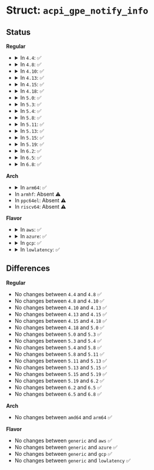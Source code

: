 # Struct: <code>acpi_gpe_notify_info</code>

## Status
<b>Regular</b>
<ul>
<li>
<details>
<summary>In <code>4.4</code>: ✅</summary>

```c
struct acpi_gpe_notify_info {
    struct acpi_namespace_node *device_node;
    struct acpi_gpe_notify_info *next;
};
```
</details>
</li>
<li>
<details>
<summary>In <code>4.8</code>: ✅</summary>

```c
struct acpi_gpe_notify_info {
    struct acpi_namespace_node *device_node;
    struct acpi_gpe_notify_info *next;
};
```
</details>
</li>
<li>
<details>
<summary>In <code>4.10</code>: ✅</summary>

```c
struct acpi_gpe_notify_info {
    struct acpi_namespace_node *device_node;
    struct acpi_gpe_notify_info *next;
};
```
</details>
</li>
<li>
<details>
<summary>In <code>4.13</code>: ✅</summary>

```c
struct acpi_gpe_notify_info {
    struct acpi_namespace_node *device_node;
    struct acpi_gpe_notify_info *next;
};
```
</details>
</li>
<li>
<details>
<summary>In <code>4.15</code>: ✅</summary>

```c
struct acpi_gpe_notify_info {
    struct acpi_namespace_node *device_node;
    struct acpi_gpe_notify_info *next;
};
```
</details>
</li>
<li>
<details>
<summary>In <code>4.18</code>: ✅</summary>

```c
struct acpi_gpe_notify_info {
    struct acpi_namespace_node *device_node;
    struct acpi_gpe_notify_info *next;
};
```
</details>
</li>
<li>
<details>
<summary>In <code>5.0</code>: ✅</summary>

```c
struct acpi_gpe_notify_info {
    struct acpi_namespace_node *device_node;
    struct acpi_gpe_notify_info *next;
};
```
</details>
</li>
<li>
<details>
<summary>In <code>5.3</code>: ✅</summary>

```c
struct acpi_gpe_notify_info {
    struct acpi_namespace_node *device_node;
    struct acpi_gpe_notify_info *next;
};
```
</details>
</li>
<li>
<details>
<summary>In <code>5.4</code>: ✅</summary>

```c
struct acpi_gpe_notify_info {
    struct acpi_namespace_node *device_node;
    struct acpi_gpe_notify_info *next;
};
```
</details>
</li>
<li>
<details>
<summary>In <code>5.8</code>: ✅</summary>

```c
struct acpi_gpe_notify_info {
    struct acpi_namespace_node *device_node;
    struct acpi_gpe_notify_info *next;
};
```
</details>
</li>
<li>
<details>
<summary>In <code>5.11</code>: ✅</summary>

```c
struct acpi_gpe_notify_info {
    struct acpi_namespace_node *device_node;
    struct acpi_gpe_notify_info *next;
};
```
</details>
</li>
<li>
<details>
<summary>In <code>5.13</code>: ✅</summary>

```c
struct acpi_gpe_notify_info {
    struct acpi_namespace_node *device_node;
    struct acpi_gpe_notify_info *next;
};
```
</details>
</li>
<li>
<details>
<summary>In <code>5.15</code>: ✅</summary>

```c
struct acpi_gpe_notify_info {
    struct acpi_namespace_node *device_node;
    struct acpi_gpe_notify_info *next;
};
```
</details>
</li>
<li>
<details>
<summary>In <code>5.19</code>: ✅</summary>

```c
struct acpi_gpe_notify_info {
    struct acpi_namespace_node *device_node;
    struct acpi_gpe_notify_info *next;
};
```
</details>
</li>
<li>
<details>
<summary>In <code>6.2</code>: ✅</summary>

```c
struct acpi_gpe_notify_info {
    struct acpi_namespace_node *device_node;
    struct acpi_gpe_notify_info *next;
};
```
</details>
</li>
<li>
<details>
<summary>In <code>6.5</code>: ✅</summary>

```c
struct acpi_gpe_notify_info {
    struct acpi_namespace_node *device_node;
    struct acpi_gpe_notify_info *next;
};
```
</details>
</li>
<li>
<details>
<summary>In <code>6.8</code>: ✅</summary>

```c
struct acpi_gpe_notify_info {
    struct acpi_namespace_node *device_node;
    struct acpi_gpe_notify_info *next;
};
```
</details>
</li>
</ul>
<b>Arch</b>
<ul>
<li>
<details>
<summary>In <code>arm64</code>: ✅</summary>

```c
struct acpi_gpe_notify_info {
    struct acpi_namespace_node *device_node;
    struct acpi_gpe_notify_info *next;
};
```
</details>
</li>
<li>
In <code>armhf</code>: Absent ⚠️
</li>
<li>
In <code>ppc64el</code>: Absent ⚠️
</li>
<li>
In <code>riscv64</code>: Absent ⚠️
</li>
</ul>
<b>Flavor</b>
<ul>
<li>
<details>
<summary>In <code>aws</code>: ✅</summary>

```c
struct acpi_gpe_notify_info {
    struct acpi_namespace_node *device_node;
    struct acpi_gpe_notify_info *next;
};
```
</details>
</li>
<li>
<details>
<summary>In <code>azure</code>: ✅</summary>

```c
struct acpi_gpe_notify_info {
    struct acpi_namespace_node *device_node;
    struct acpi_gpe_notify_info *next;
};
```
</details>
</li>
<li>
<details>
<summary>In <code>gcp</code>: ✅</summary>

```c
struct acpi_gpe_notify_info {
    struct acpi_namespace_node *device_node;
    struct acpi_gpe_notify_info *next;
};
```
</details>
</li>
<li>
<details>
<summary>In <code>lowlatency</code>: ✅</summary>

```c
struct acpi_gpe_notify_info {
    struct acpi_namespace_node *device_node;
    struct acpi_gpe_notify_info *next;
};
```
</details>
</li>
</ul>

## Differences
<b>Regular</b>
<ul>
<li>
No changes between <code>4.4</code> and <code>4.8</code> ✅
</li>
<li>
No changes between <code>4.8</code> and <code>4.10</code> ✅
</li>
<li>
No changes between <code>4.10</code> and <code>4.13</code> ✅
</li>
<li>
No changes between <code>4.13</code> and <code>4.15</code> ✅
</li>
<li>
No changes between <code>4.15</code> and <code>4.18</code> ✅
</li>
<li>
No changes between <code>4.18</code> and <code>5.0</code> ✅
</li>
<li>
No changes between <code>5.0</code> and <code>5.3</code> ✅
</li>
<li>
No changes between <code>5.3</code> and <code>5.4</code> ✅
</li>
<li>
No changes between <code>5.4</code> and <code>5.8</code> ✅
</li>
<li>
No changes between <code>5.8</code> and <code>5.11</code> ✅
</li>
<li>
No changes between <code>5.11</code> and <code>5.13</code> ✅
</li>
<li>
No changes between <code>5.13</code> and <code>5.15</code> ✅
</li>
<li>
No changes between <code>5.15</code> and <code>5.19</code> ✅
</li>
<li>
No changes between <code>5.19</code> and <code>6.2</code> ✅
</li>
<li>
No changes between <code>6.2</code> and <code>6.5</code> ✅
</li>
<li>
No changes between <code>6.5</code> and <code>6.8</code> ✅
</li>
</ul>
<b>Arch</b>
<ul>
<li>
No changes between <code>amd64</code> and <code>arm64</code> ✅
</li>
</ul>
<b>Flavor</b>
<ul>
<li>
No changes between <code>generic</code> and <code>aws</code> ✅
</li>
<li>
No changes between <code>generic</code> and <code>azure</code> ✅
</li>
<li>
No changes between <code>generic</code> and <code>gcp</code> ✅
</li>
<li>
No changes between <code>generic</code> and <code>lowlatency</code> ✅
</li>
</ul>
